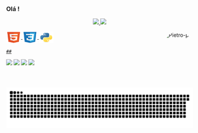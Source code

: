 ### Olá ! 


<div align="center">
  <a href="https://github.com/pietrorugo">
  <img height="180em" src="https://github-readme-stats.vercel.app/api?username=pietrorugo&show_icons=true&theme=dracula&include_all_commits=true&count_private=true"/>
  <img height="180em" src="https://github-readme-stats.vercel.app/api/top-langs/?username=pietrorugo&layout=compact&langs_count=7&theme=dracula"/>
</div>
<div style="display: inline_block"><br>
  <img align="center" alt="Pietro-HTML" height="30" width="40" src="https://raw.githubusercontent.com/devicons/devicon/master/icons/html5/html5-original.svg">
  <img align="center" alt="Pietro-CSS" height="30" width="40" src="https://raw.githubusercontent.com/devicons/devicon/master/icons/css3/css3-original.svg">
  <img align="center" alt="Pietro-Python" height="30" width="40" src="https://raw.githubusercontent.com/devicons/devicon/master/icons/python/python-original.svg">
  <img align="right" alt="Pietro-pic" height="150" style="border-radius:50px;"
   src="https://i0.wp.com/media1.tenor.com/images/bfee6c54e5136f80d3675fe66e0e5b94/tenor.gif?itemid=12789682">
</div>
  
    ##
  
  <div>
     <a href="[https://www.youtube.com/channel/UC_-uuuZbY0AAt9CViNzvc-Q](https://www.youtube.com/channel/UCNLZezq27_47VziltK11akg)" target="_blank"><img src="https://img.shields.io/badge/YouTube-FF0000?style=for-the-badge&logo=youtube&logoColor=white" target="_blank"></a>
 <a href="https://discord.gg/pDbY76q8Qf" target="_blank"><img src="https://img.shields.io/badge/Discord-7289DA?style=for-the-badge&logo=discord&logoColor=white" target="_blank"></a> 
  <a href = "mailto:pedrohugo9696@gmail.com"><img src="https://img.shields.io/badge/-Gmail-%23333?style=for-the-badge&logo=gmail&logoColor=white" target="_blank"></a>
  <a href="https://www.linkedin.com/in/pietro-rugo-45875016a" target="_blank"><img src="https://img.shields.io/badge/-LinkedIn-%230077B5?style=for-the-badge&logo=linkedin&logoColor=white" target="_blank"></a> 
    
  ![Snake animation](https://github.com/pietrorugo/pietrorugo/blob/output/github-contribution-grid-snake.svg)

  </div>
